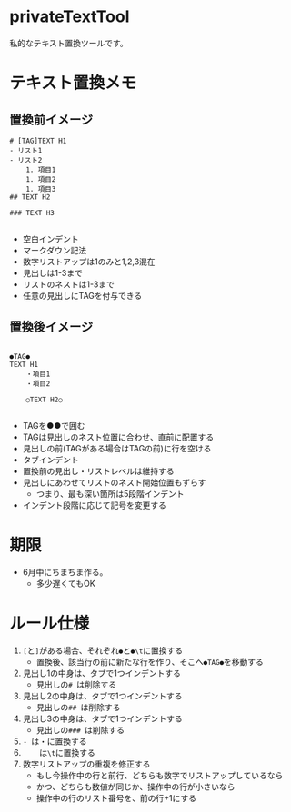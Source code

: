 # privateTextTool
私的なテキスト置換ツールです。

# テキスト置換メモ
## 置換前イメージ

```md:before
# [TAG]TEXT H1
- リスト1
- リスト2
    1. 項目1
    1. 項目2
    1. 項目3
## TEXT H2

### TEXT H3


```

- 空白インデント
- マークダウン記法
- 数字リストアップは1のみと1,2,3混在
- 見出しは1-3まで
- リストのネストは1-3まで
- 任意の見出しにTAGを付与できる

## 置換後イメージ

```text:after

●TAG●
TEXT H1
	・項目1
	・項目2

	○TEXT H2○


```

- TAGを●●で囲む
- TAGは見出しのネスト位置に合わせ、直前に配置する
- 見出しの前(TAGがある場合はTAGの前)に行を空ける
- タブインデント
- 置換前の見出し・リストレベルは維持する
- 見出しにあわせてリストのネスト開始位置もずらす
    - つまり、最も深い箇所は5段階インデント
- インデント段階に応じて記号を変更する

# 期限
- 6月中にちまちま作る。
    - 多少遅くてもOK

# ルール仕様
1. `[`と`]`がある場合、それぞれ`●`と`●\t`に置換する
    - 置換後、該当行の前に新たな行を作り、そこへ`●TAG●`を移動する
1. 見出し1の中身は、タブで1つインデントする
    - 見出しの`# `は削除する
1. 見出し2の中身は、タブで1つインデントする
    - 見出しの`## `は削除する
1. 見出し3の中身は、タブで1つインデントする
    - 見出しの`### `は削除する
1. `- `は・に置換する
1. `    `は`\t`に置換する
1. 数字リストアップの重複を修正する
    - もし今操作中の行と前行、どちらも数字でリストアップしているなら
    - かつ、どちらも数値が同じか、操作中の行が小さいなら
    - 操作中の行のリスト番号を、前の行+1にする
